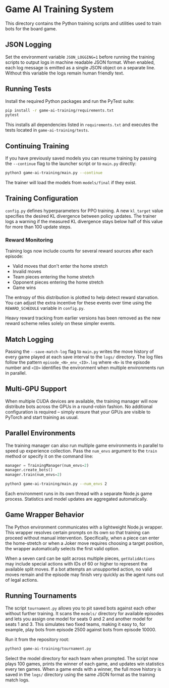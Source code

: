 # Game AI Training System

This directory contains the Python training scripts and utilities used to train bots for the board game.

## JSON Logging

Set the environment variable `JSON_LOGGING=1` before running the training scripts to output logs in machine readable JSON format. When enabled, each log message is emitted as a single JSON object on a separate line. Without this variable the logs remain human friendly text.

## Running Tests

Install the required Python packages and run the PyTest suite:

```bash
pip install -r game-ai-training/requirements.txt
pytest
```

This installs all dependencies listed in `requirements.txt` and executes the tests located in `game-ai-training/tests`.

## Continuing Training

If you have previously saved models you can resume training by passing the
`--continue` flag to the launcher script or to `main.py` directly:

```bash
python3 game-ai-training/main.py --continue
```

The trainer will load the models from `models/final` if they exist.

## Training Configuration

`config.py` defines hyperparameters for PPO training. A new `kl_target` value
specifies the desired KL divergence between policy updates. The trainer logs a
warning if the measured KL divergence stays below half of this value for more
than 100 update steps.

### Reward Monitoring

Training logs now include counts for several reward sources after each episode:

- Valid moves that don't enter the home stretch
- Invalid moves
- Team pieces entering the home stretch
- Opponent pieces entering the home stretch
- Game wins

The entropy of this distribution is plotted to help detect reward starvation.
You can adjust the extra incentive for these events over time using the
`REWARD_SCHEDULE` variable in `config.py`.

Heavy reward tracking from earlier versions has been removed as the new reward
scheme relies solely on these simpler events.

## Match Logging

Passing the `--save-match-log` flag to `main.py` writes the move history of
every game played at each save interval to the `logs/` directory. The log files
follow the pattern `episode_<N>_env_<ID>.log` where `<N>` is the episode number
and `<ID>` identifies the environment when multiple environments run in
parallel.

## Multi-GPU Support

When multiple CUDA devices are available, the training manager will now
distribute bots across the GPUs in a round-robin fashion. No additional
configuration is required – simply ensure that your GPUs are visible to PyTorch
and start training as usual.

## Parallel Environments

The training manager can also run multiple game environments in parallel to
speed up experience collection. Pass the `num_envs` argument to the `train`
method or specify it on the command line:

```python
manager = TrainingManager(num_envs=2)
manager.create_bots()
manager.train(num_envs=2)
```

```bash
python3 game-ai-training/main.py --num_envs 2
```

Each environment runs in its own thread with a separate Node.js game process.
Statistics and model updates are aggregated automatically.

## Game Wrapper Behavior

The Python environment communicates with a lightweight Node.js wrapper. This
wrapper resolves certain prompts on its own so that training can proceed
without manual intervention. Specifically, when a piece can enter the
home-stretch or when a Joker move requires choosing a target position, the
wrapper automatically selects the first valid option.

When a seven card can be split across multiple pieces, `getValidActions` may
include special actions with IDs of 60 or higher to represent the available
split moves. If a bot attempts an unsupported action, no valid moves remain and
the episode may finish very quickly as the agent runs out of legal actions.

## Running Tournaments

The script `tournament.py` allows you to pit saved bots against each other
without further training. It scans the `models/` directory for available
episodes and lets you assign one model for seats 0 and 2 and another model for
seats 1 and 3. This simulates two fixed teams, making it easy to, for example,
play bots from episode 2500 against bots from episode 10000.

Run it from the repository root:

```bash
python3 game-ai-training/tournament.py
```

Select the model directory for each team when prompted. The script now plays
100 games, prints the winner of each game, and updates win statistics every ten
games. When a game ends with a winner, the full move history is saved in the
`logs/` directory using the same JSON format as the training match logs.
